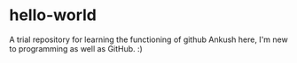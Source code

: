 # hello-world
A trial repository for learning the functioning of github
Ankush here, I'm new to programming as well as GitHub. :)

